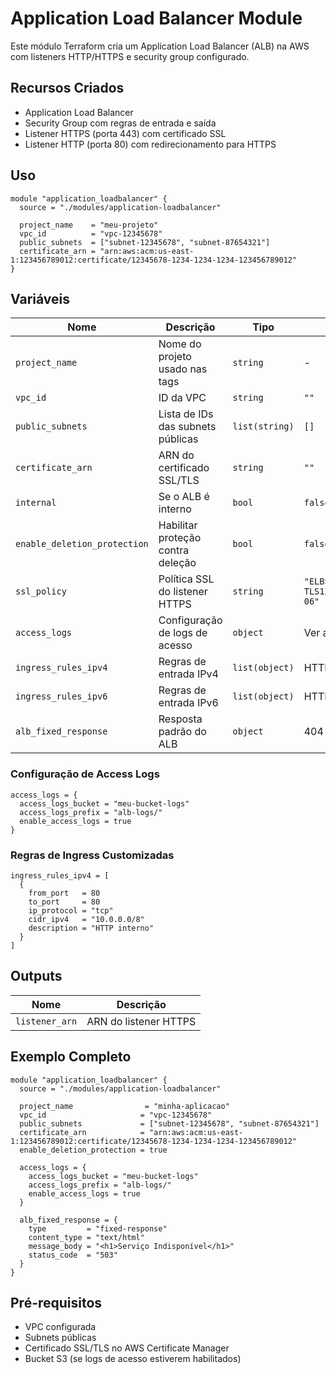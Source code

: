 # Application Load Balancer Module

Este módulo Terraform cria um Application Load Balancer (ALB) na AWS com listeners HTTP/HTTPS e security group configurado.

## Recursos Criados

- Application Load Balancer
- Security Group com regras de entrada e saída
- Listener HTTPS (porta 443) com certificado SSL
- Listener HTTP (porta 80) com redirecionamento para HTTPS

## Uso

```hcl
module "application_loadbalancer" {
  source = "./modules/application-loadbalancer"

  project_name    = "meu-projeto"
  vpc_id          = "vpc-12345678"
  public_subnets  = ["subnet-12345678", "subnet-87654321"]
  certificate_arn = "arn:aws:acm:us-east-1:123456789012:certificate/12345678-1234-1234-1234-123456789012"
}
```

## Variáveis

| Nome | Descrição | Tipo | Padrão | Obrigatório |
|------|-----------|------|--------|-------------|
| `project_name` | Nome do projeto usado nas tags | `string` | - | Sim |
| `vpc_id` | ID da VPC | `string` | `""` | Sim |
| `public_subnets` | Lista de IDs das subnets públicas | `list(string)` | `[]` | Sim |
| `certificate_arn` | ARN do certificado SSL/TLS | `string` | `""` | Sim |
| `internal` | Se o ALB é interno | `bool` | `false` | Não |
| `enable_deletion_protection` | Habilitar proteção contra deleção | `bool` | `false` | Não |
| `ssl_policy` | Política SSL do listener HTTPS | `string` | `"ELBSecurityPolicy-TLS13-1-2-Res-2021-06"` | Não |
| `access_logs` | Configuração de logs de acesso | `object` | Ver abaixo | Não |
| `ingress_rules_ipv4` | Regras de entrada IPv4 | `list(object)` | HTTP/HTTPS | Não |
| `ingress_rules_ipv6` | Regras de entrada IPv6 | `list(object)` | HTTP/HTTPS | Não |
| `alb_fixed_response` | Resposta padrão do ALB | `object` | 404 Not Found | Não |

### Configuração de Access Logs

```hcl
access_logs = {
  access_logs_bucket = "meu-bucket-logs"
  access_logs_prefix = "alb-logs/"
  enable_access_logs = true
}
```

### Regras de Ingress Customizadas

```hcl
ingress_rules_ipv4 = [
  {
    from_port   = 80
    to_port     = 80
    ip_protocol = "tcp"
    cidr_ipv4   = "10.0.0.0/8"
    description = "HTTP interno"
  }
]
```

## Outputs

| Nome | Descrição |
|------|-----------|
| `listener_arn` | ARN do listener HTTPS |

## Exemplo Completo

```hcl
module "application_loadbalancer" {
  source = "./modules/application-loadbalancer"

  project_name                = "minha-aplicacao"
  vpc_id                     = "vpc-12345678"
  public_subnets             = ["subnet-12345678", "subnet-87654321"]
  certificate_arn            = "arn:aws:acm:us-east-1:123456789012:certificate/12345678-1234-1234-1234-123456789012"
  enable_deletion_protection = true
  
  access_logs = {
    access_logs_bucket = "meu-bucket-logs"
    access_logs_prefix = "alb-logs/"
    enable_access_logs = true
  }

  alb_fixed_response = {
    type         = "fixed-response"
    content_type = "text/html"
    message_body = "<h1>Serviço Indisponível</h1>"
    status_code  = "503"
  }
}
```

## Pré-requisitos

- VPC configurada
- Subnets públicas
- Certificado SSL/TLS no AWS Certificate Manager
- Bucket S3 (se logs de acesso estiverem habilitados)
